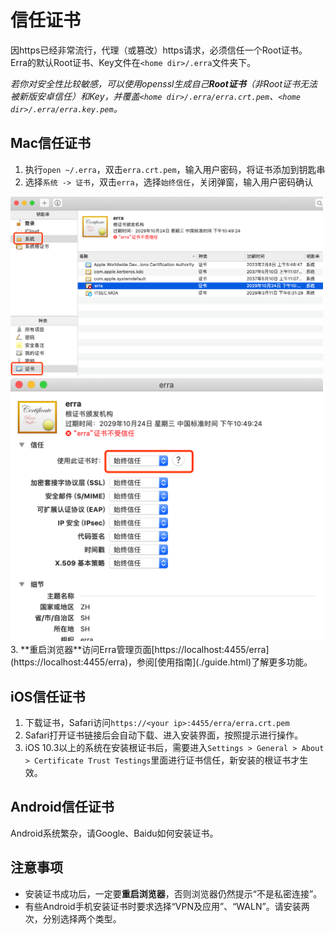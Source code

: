# 信任证书
因https已经非常流行，代理（或篡改）https请求，必须信任一个Root证书。  
Erra的默认Root证书、Key文件在`<home dir>/.erra`文件夹下。  

*若你对安全性比较敏感，可以使用openssl生成自己**Root证书**（非Root证书无法被新版安卓信任）和Key，并覆盖`<home dir>/.erra/erra.crt.pem`、`<home dir>/.erra/erra.key.pem`。*  

## Mac信任证书
1. 执行`open ~/.erra`，双击`erra.crt.pem`，输入用户密码，将证书添加到钥匙串  
2. 选择`系统 -> 证书`，双击`erra`，选择`始终信任`，关闭弹窗，输入用户密码确认  
<img src="./assets/add-ca.png" width="500">
<img src="./assets/trust-ca.png" width="500">
3. **重启浏览器**访问Erra管理页面[https://localhost:4455/erra](https://localhost:4455/erra)，参阅[使用指南](./guide.html)了解更多功能。  

## iOS信任证书
1. 下载证书，Safari访问`https://<your ip>:4455/erra/erra.crt.pem`  
2. Safari打开证书链接后会自动下载、进入安装界面，按照提示进行操作。  
3. iOS 10.3以上的系统在安装根证书后，需要进入`Settings > General > About > Certificate Trust Testings`里面进行证书信任，新安装的根证书才生效。  

## Android信任证书
Android系统繁杂，请Google、Baidu如何安装证书。  

## 注意事项
- 安装证书成功后，一定要**重启浏览器**，否则浏览器仍然提示“不是私密连接”。  
- 有些Android手机安装证书时要求选择“VPN及应用”、“WALN”。请安装两次，分别选择两个类型。  
